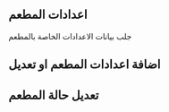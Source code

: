 ##   اعدادات المطعم 
جلب بيانات الاعدادات الخاصة بالمطعم
<api-ref title="get all setting of restaurant " verb="get" route="/api//restaurants/setting/{restaurant_id}" :response-codes="[200]">
    <template v-slot:description>
    جلب كل اعدادت  الخاصة بالمطعم من قاعدة البيانات
    </template>
    <template v-slot:body>

    </template>
    <template v-slot:200>
        <pre>
{
        'setting' => {object},
}
        </pre>
    </template>
</api-ref>


##  اضافة اعدادات المطعم او تعديل 

<api-ref title="store all setting of restaurant" verb="post" route="/api/restaurants/setting/{restaurant_id}" :response-codes="[200]">
    <template v-slot:description>
اضافة  او تعديل اعدادت المطعم
    </template>
    <template v-slot:body>
        <api-ref-item name="taken_percentage_from_delivery" :required="true" type="number">
            The taken percentage from delivery
        </api-ref-item>
        <api-ref-item name="taken_percentage_from_takeaway" :required="true" type="number">
            The taken percentage from takeaway 
        </api-ref-item>
        <api-ref-item name="max_delivery_distance" :required="true" type="number">
            The max delivery distance 
        </api-ref-item>
    </template>
    <template v-slot:200>
        <pre>
{
'message' =>'restaurant settings updated successfully',
}
</pre>
</template>
</api-ref>

##   تعديل حالة المطعم

<api-ref title="update status setting of restaurant" verb="post" route="/api/restaurants/status/{restaurant_id}" :response-codes="[200]">
    <template v-slot:description>
تعديل حالة المطعم   
    </template>
    <template v-slot:body>
        <api-ref-item name="status_id" :required="true" type="number">
            The status number 
        </api-ref-item>
         <api-ref-item name="closing_time" :required="false" type="number">
         Closing time is the number of minutes the restaurant is closed
        </api-ref-item>
    </template>
    <template v-slot:200>
        <pre>
{
'message' =>'restaurant status updated successfully',
}
</pre>
</template>
</api-ref>


